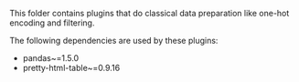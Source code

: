 This folder contains plugins that do classical data preparation like one-hot encoding and filtering.

The following dependencies are used by these plugins:
- pandas~=1.5.0
- pretty-html-table~=0.9.16
